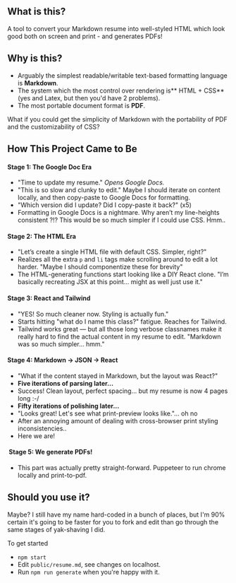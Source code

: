 ## What is this?

A tool to convert your Markdown resume into well-styled HTML which look good both on screen and print - and generates PDFs!

## Why is this?

- Arguably the simplest readable/writable text-based formatting language is **Markdown**.
- The system which the most control over rendering is** HTML + CSS** (yes and Latex, but then you'd have 2 problems).
- The most portable document format is **PDF**.

What if you could get the simplicity of Markdown with the portability of PDF and the customizability of CSS?

## How This Project Came to Be

#### **Stage 1: The Google Doc Era**

- "Time to update my resume." _Opens Google Docs._
- "This is so slow and clunky to edit." Maybe I should iterate on content locally, and then copy-paste to Google Docs for formatting.
- "Which version did I update? Did I copy-paste it back?" (x5)
- Formatting in Google Docs is a nightmare. Why aren’t my line-heights consistent ?!? This would be so much simpler if I could use CSS. Hmm..

#### **Stage 2: The HTML Era**

- "Let’s create a single HTML file with default CSS. Simpler, right?"
- Realizes all the extra `p` and `li` tags make scrolling around to edit a lot harder. "Maybe I should componentize these for brevity"
- The HTML-generating functions start looking like a DIY React clone. "I’m basically recreating JSX at this point... might as well just use it."

#### **Stage 3: React and Tailwind**

- "YES! So much cleaner now. Styling is actually fun."
- Starts hitting "what do I name this class?" fatigue. Reaches for Tailwind.
- Tailwind works great — but all those long verbose classnames make it really hard to find the actual content in my resume to edit. "Markdown was so much simpler... hmm."

#### **Stage 4: Markdown → JSON → React**

- "What if the content stayed in Markdown, but the layout was React?"
- **Five iterations of parsing later...**
- Success! Clean layout, perfect spacing... but my resume is now 4 pages long :-/
- **Fifty iterations of polishing later...**
- "Looks great! Let's see what print-preview looks like."... oh no
- After an annoying amount of dealing with cross-browser print styling inconsistencies..
- Here we are!

####  Stage 5: We generate PDFs!

- This part was actually pretty straight-forward. Puppeteer to run chrome locally and print-to-pdf.

## Should you use it?

Maybe? I still have my name hard-coded in a bunch of places, but I'm 90% certain it's going to be faster for you to fork and edit than go through the same stages of yak-shaving I did.

To get started

- `npm start`
- Edit `public/resume.md`, see changes on localhost.
- Run `npm run generate` when you're happy with it.
